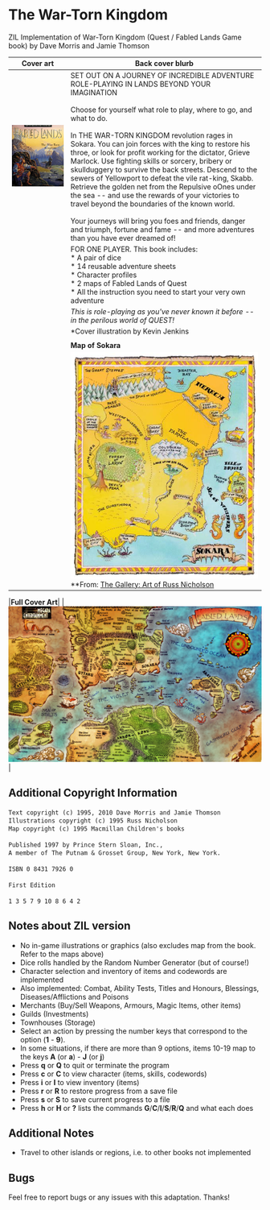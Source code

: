 # The War-Torn Kingdom

ZIL Implementation of War-Torn Kingdom (Quest / Fabled Lands Game book) by Dave Morris and Jamie Thomson

| **Cover art** | **Back cover blurb**|
|:-:|-|
|![Cover Art](/images/war-torn-kingdom.jpg)|SET OUT ON A JOURNEY OF INCREDIBLE ADVENTURE ROLE-PLAYING IN LANDS BEYOND YOUR IMAGINATION<br><br>Choose for yourself what role to play, where to go, and what to do.<br><br>In THE WAR-TORN KINGDOM revolution rages in Sokara. You can join forces with the king to restore his throe, or look for profit working for the dictator, Grieve Marlock. Use fighting skills or sorcery, bribery or skullduggery to survive the back streets. Descend to the sewers of Yellowport to defeat the vile rat-king, Skabb. Retrieve the golden net from the Repulsive oOnes under the sea -- and use the rewards of your victories to travel beyond the boundaries of the known world.<br><br>Your journeys will bring you foes and friends, danger and triumph, fortune and fame -- and more adventures than you have ever dreamed of!|
| |FOR ONE PLAYER. This book includes:<br>* A pair of dice<br>* 14 reusable adventure sheets<br>* Character profiles<br>* 2 maps of Fabled Lands of Quest<br>* All the instruction syou need to start your very own adventure|
| |*This is role-playing as you've never known it before -- in the perilous world of QUEST!*|
| |*Cover illustration by Kevin Jenkins|
| | |
| |**Map of Sokara**| 
| |![Map](/images/map-of-sokara.jpg)<br>**From: [The Gallery: Art of Russ Nicholson](https://russnicholson.blogspot.com/)|

|**Full Cover Art**|
|![Full Cover Art](/images/fabled-lands-map.png)|

## Additional Copyright Information 

```
Text copyright (c) 1995, 2010 Dave Morris and Jamie Thomson
Illustrations copyright (c) 1995 Russ Nicholson
Map copyright (c) 1995 Macmillan Children's books

Published 1997 by Prince Stern Sloan, Inc.,
A member of The Putnam & Grosset Group, New York, New York.

ISBN 0 8431 7926 0

First Edition

1 3 5 7 9 10 8 6 4 2
```

## Notes about ZIL version

- No in-game illustrations or graphics (also excludes map from the book. Refer to the maps above)
- Dice rolls handled by the Random Number Generator (but of course!)
- Character selection and inventory of items and codewords are implemented
- Also implemented: Combat, Ability Tests, Titles and Honours, Blessings, Diseases/Afflictions and Poisons
- Merchants (Buy/Sell Weapons, Armours, Magic Items, other items)
- Guilds (Investments)
- Townhouses (Storage)
- Select an action by pressing the number keys that correspond to the option (**1** - **9**).
- In some situations, if there are more than 9 options, items 10-19 map to the keys **A** (or **a**) - **J** (or **j**)
- Press **q** or **Q** to quit or terminate the program
- Press **c** or **C** to view character (items, skills, codewords)
- Press **i** or **I** to view inventory (items)
- Press **r** or **R** to restore progress from a save file
- Press **s** or **S** to save current progress to a file
- Press **h** or **H** or **?** lists the commands **G**/**C**/**I**/**S**/**R**/**Q** and what each does 

## Additional Notes

- Travel to other islands or regions, i.e. to other books not implemented

## Bugs

Feel free to report bugs or any issues with this adaptation. Thanks!

